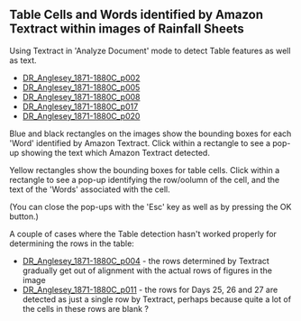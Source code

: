 ## Table Cells and Words identified by Amazon Textract within images of Rainfall Sheets

Using Textract in 'Analyze Document' mode to detect Table features as well as text.

* [DR_Anglesey_1871-1880C_p002](DR_Anglesey_1871-1880C_p002.rot.textract-analysis.image_map.html)
* [DR_Anglesey_1871-1880C_p005](DR_Anglesey_1871-1880C_p005.rot.textract-analysis.image_map.html)
* [DR_Anglesey_1871-1880C_p008](DR_Anglesey_1871-1880C_p008.rot.textract-analysis.image_map.html)
* [DR_Anglesey_1871-1880C_p017](DR_Anglesey_1871-1880C_p017.rot.textract-analysis.image_map.html)
* [DR_Anglesey_1871-1880C_p020](DR_Anglesey_1871-1880C_p020.rot.textract-analysis.image_map.html)


Blue and black rectangles on the images show the bounding boxes for each 'Word' identified by Amazon Textract. Click within a rectangle to see a pop-up showing the text which Amazon Textract detected. 

Yellow rectangles show the bounding boxes for table cells. Click within a rectangle to see a pop-up identifying the row/oolumn of the cell, and the text of the 'Words' associated with the cell. 

(You can close the pop-ups with the 'Esc' key as well as by pressing the OK button.)

A couple of cases where the Table detection hasn't worked properly for determining the rows in the table:

* [DR_Anglesey_1871-1880C_p004](DR_Anglesey_1871-1880C_p004.rot.textract-analysis.image_map.html) - the rows determined by Textract gradually get out of alignment with the actual rows of figures in the image
* [DR_Anglesey_1871-1880C_p011](DR_Anglesey_1871-1880C_p011.rot.textract-analysis.image_map.html) - the rows for Days 25, 26 and 27 are detected as just a single row by Textract, perhaps because quite a lot of the cells 
in these rows are blank ?
